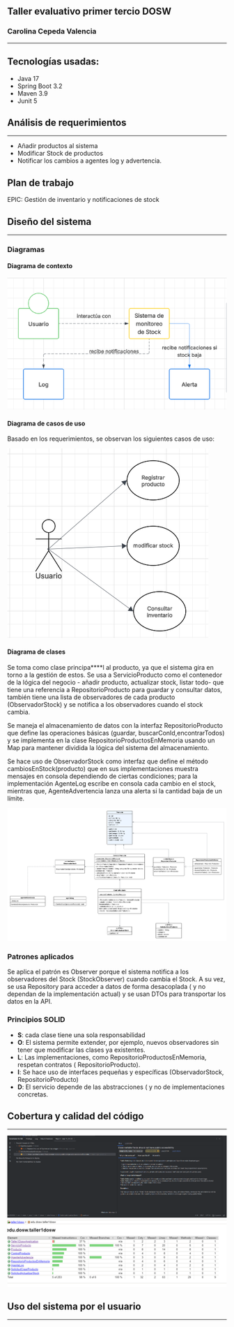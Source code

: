 
## Taller evaluativo primer tercio DOSW
### Carolina Cepeda Valencia
___
## Tecnologías usadas:
* Java 17
*  Spring Boot 3.2
* Maven 3.9
* Junit 5


## Análisis de requerimientos
____

* Añadir productos al sistema
* Modificar Stock de productos
* Notificar los cambios a agentes log y advertencia.

## Plan de trabajo
EPIC: Gestión de inventario y notificaciones de stock



## Diseño del sistema
___
### Diagramas

#### Diagrama de contexto
![diagramaContexto.png](docs/UML/diagramaContexto.png)


#### Diagrama de casos de uso

Basado en los requerimientos, se observan los siguientes casos de uso:

![diagramaCasosUso.png](docs/UML/diagramaCasosUso.png)


#### Diagrama de clases
Se toma como clase principa****l al producto, ya que el sistema
gira en torno a la gestión de estos. Se usa a ServicioProducto como el
contenedor de la lógica del negocio - añadir producto, actualizar stock, listar todo-
que tiene una referencia a RepositorioProducto para guardar y consultar datos, también tiene una
lista de observadores de cada producto (ObservadorStock) y se notifica
a los observadores cuando el stock cambia.

Se maneja el almacenamiento de datos con la interfaz
RepositorioProducto que define las operaciones básicas (guardar, buscarConId,encontrarTodos)
y se implementa en la clase RepositorioProductosEnMemoria usando un Map para mantener
dividida la lógica del sistema del almacenamiento.

Se hace uso de ObservadorStock como interfaz que define
el método cambiosEnStock(producto) que en sus implementaciones muestra
mensajes en consola dependiendo de ciertas condiciones; para la implementación
AgenteLog escribe en consola cada cambio en el stock, mientras que, AgenteAdvertencia
lanza una alerta si la cantidad baja de un límite.

![diagramaclasest1.png](docs/UML/diagramaclasest1.png)


### Patrones aplicados
Se aplica el patrón es Observer porque el sistema
notifica a los observadores del Stock (StockObserver) cuando cambia
el Stock. A su vez, se usa Repository para acceder a datos de forma desacoplada ( y no
dependan de la implementación actual) y se usan DTOs para transportar los datos en la API.

### Principios SOLID
* **S**: cada clase tiene una sola responsabilidad
* **O**: El sistema permite extender, por ejemplo, nuevos observadores
sin tener que modificar las clases ya existentes.
* **L**: Las implementaciones, como RepositorioProductosEnMemoria, respetan
contratos ( RepositorioProducto).
* **I**: Se hace uso de interfaces pequeñas y específicas (ObservadorStock, RepositorioProducto)
* **D**: El servicio depende de las abstracciones ( y no de implementaciones concretas.

## Cobertura y calidad del código
___
![sonarqube.png](docs/imagenes/sonarqube.png)
![coberturajacoco.png](docs/imagenes/coberturajacoco.png)

## Uso del sistema por el usuario
___